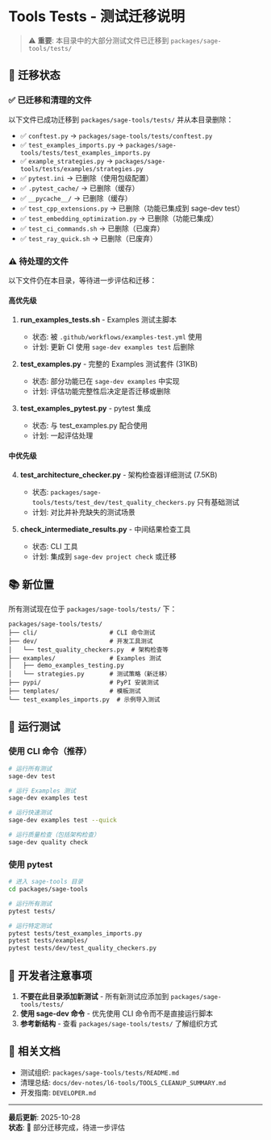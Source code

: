 # Tools Tests - 测试迁移说明

> ⚠️ **重要**: 本目录中的大部分测试文件已迁移到 `packages/sage-tools/tests/`

## 🎯 迁移状态

### ✅ 已迁移和清理的文件

以下文件已成功迁移到 `packages/sage-tools/tests/` 并从本目录删除：

- ✅ `conftest.py` → `packages/sage-tools/tests/conftest.py`
- ✅ `test_examples_imports.py` → `packages/sage-tools/tests/test_examples_imports.py`
- ✅ `example_strategies.py` → `packages/sage-tools/tests/examples/strategies.py`
- ✅ `pytest.ini` → 已删除（使用包级配置）
- ✅ `.pytest_cache/` → 已删除（缓存）
- ✅ `__pycache__/` → 已删除（缓存）
- ✅ `test_cpp_extensions.py` → 已删除（功能已集成到 sage-dev test）
- ✅ `test_embedding_optimization.py` → 已删除（功能已集成）
- ✅ `test_ci_commands.sh` → 已删除（已废弃）
- ✅ `test_ray_quick.sh` → 已删除（已废弃）

### ⚠️ 待处理的文件

以下文件仍在本目录，等待进一步评估和迁移：

#### 高优先级
1. **run_examples_tests.sh** - Examples 测试主脚本
   - 状态: 被 `.github/workflows/examples-test.yml` 使用
   - 计划: 更新 CI 使用 `sage-dev examples test` 后删除

2. **test_examples.py** - 完整的 Examples 测试套件 (31KB)
   - 状态: 部分功能已在 `sage-dev examples` 中实现
   - 计划: 评估功能完整性后决定是否迁移或删除

3. **test_examples_pytest.py** - pytest 集成
   - 状态: 与 test_examples.py 配合使用
   - 计划: 一起评估处理

#### 中优先级
4. **test_architecture_checker.py** - 架构检查器详细测试 (7.5KB)
   - 状态: `packages/sage-tools/tests/test_dev/test_quality_checkers.py` 只有基础测试
   - 计划: 对比并补充缺失的测试场景

5. **check_intermediate_results.py** - 中间结果检查工具
   - 状态: CLI 工具
   - 计划: 集成到 `sage-dev project check` 或迁移

## 📚 新位置

所有测试现在位于 `packages/sage-tools/tests/` 下：

```
packages/sage-tools/tests/
├── cli/                    # CLI 命令测试
├── dev/                    # 开发工具测试
│   └── test_quality_checkers.py  # 架构检查等
├── examples/               # Examples 测试
│   ├── demo_examples_testing.py
│   └── strategies.py       # 测试策略（新迁移）
├── pypi/                   # PyPI 安装测试
├── templates/              # 模板测试
└── test_examples_imports.py  # 示例导入测试
```

## 🚀 运行测试

### 使用 CLI 命令（推荐）

```bash
# 运行所有测试
sage-dev test

# 运行 Examples 测试
sage-dev examples test

# 运行快速测试
sage-dev examples test --quick

# 运行质量检查（包括架构检查）
sage-dev quality check
```

### 使用 pytest

```bash
# 进入 sage-tools 目录
cd packages/sage-tools

# 运行所有测试
pytest tests/

# 运行特定测试
pytest tests/test_examples_imports.py
pytest tests/examples/
pytest tests/dev/test_quality_checkers.py
```

## 📝 开发者注意事项

1. **不要在此目录添加新测试** - 所有新测试应添加到 `packages/sage-tools/tests/`
2. **使用 sage-dev 命令** - 优先使用 CLI 命令而不是直接运行脚本
3. **参考新结构** - 查看 `packages/sage-tools/tests/` 了解组织方式

## 🔗 相关文档

- 测试组织: `packages/sage-tools/tests/README.md`
- 清理总结: `docs/dev-notes/l6-tools/TOOLS_CLEANUP_SUMMARY.md`
- 开发指南: `DEVELOPER.md`

---

**最后更新**: 2025-10-28  
**状态**: 🚧 部分迁移完成，待进一步评估
